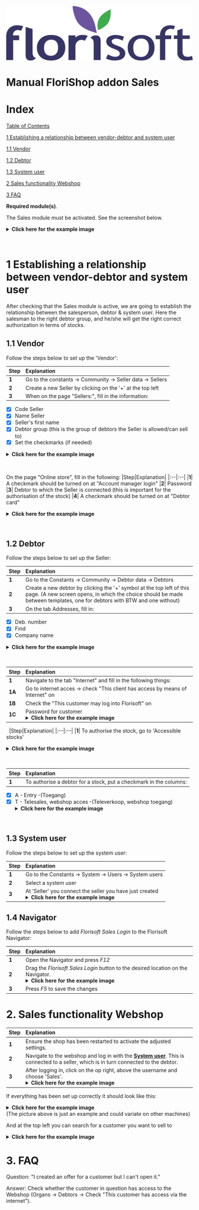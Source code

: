 <img src="../../fslogo.png"/>

# Manual FloriShop addon Sales

# Index

[Table of Contents](#content)


[1 Establishing a relationship between vendor-debtor and system user](#1establishing-a-relationship-between-vendor----debtor-and-sysystem-user)

[1.1 Vendor](#11vendor)

[1.2 Debtor](#12debtor)

[1.3 System user](#13systemuser)

[2 Sales functionality Webshop](#2sales-functionality-webshop)

[3 FAQ](#3faq)


**Required module(s)**.

The Sales module must be activated. See the screenshot below.

<details><summary><b>Click here for the example image</b></summary><img src="https://github.com/user-attachments/assets/f6b1fc23-0f54-4e73-af63-e7659bd12119"/></details>

&nbsp;

# 1 Establishing a relationship between vendor-debtor and system user

After checking that the Sales module is active, we are going to establish the relationship between the salesperson, debtor & system user. Here the salesman to the right debtor group, and he/she will get the right correct authorization in terms of stocks.

## 1.1 Vendor

Follow the steps below to set up the 'Vendor':

|Step|Explanation|
|:--|:--|
|**1**| Go to the constants -> Community -> Seller data -> Sellers
|**2**| Create a new Seller by clicking on the '+' at the top left
|**3**| When on the page "Sellers:", fill in the information: 
- [X] Code Seller
- [X] Name Seller
- [X] Seller's first name
- [X] Debtor group (this is the group of debtors the Seller is allowed/can sell to)
- [X] Set the checkmarks (if needed)

<details><summary><b>Click here for the example image</b></summary><img src="manual sales\.media\picture2.png" /></details>

&nbsp;

On the page "Online store", fill in the following:
|Step|Explanation|
|:--|:--|
|**1**| A checkmark should be turned on at "Account manager login"
|**2**| Password
|**3**| Debtor to which the Seller is connected (this is important for the authorisation of the stock)
|**4**| A checkmark should be turned on at "Debtor card"

<details><summary><b>Click here for the example image</b></summary><img src="manual sales\.media\picture3.png" /></details>

&nbsp;

## 1.2 Debtor

Follow the steps below to set up the Seller:

|Step|Explanation|
|:--|:--|
|**1**| Go to the Constants -> Community -> Debtor data -> Debtors
|**2**| Create a new debtor by clicking the '+' symbol at the top left of  this page. (A new screen opens, in which the choice should be made between templates, one for debtors with BTW and one without)
|**3**| On the tab Addresses, fill in:
- [X] Deb. number
- [x] Find
- [X] Company name

<details><summary><b>Click here for the example image</b></summary><img src="manual sales\.media\picture4.png" /></details>

&nbsp;

|Step|Explanation|
|:--|:--|
|**1**| Navigate to the tab "Internet" and fill in the following things:
|**1A**| Go to internet acces -> check "This client has access by means of Internet" on
|**1B**| Check the "This customer may log into Florisoft" on
|**1C**| Password for customer<details><summary><b>Click here for the example image</b></summary><img src="manual sales\.media\picture5.png" /></details>

&nbsp;
|Step|Explanation|
|:--|:--|
|**1**| To authorise the stock, go to 'Accessible stocks'<details><summary><b>Click here for the example image</b></summary><img src="manual sales\.media\picture6.png" /></details>

&nbsp;


|Step|Explanation|
|:--|:--|
|**1**| To authorise a debtor for a stock, put a checkmark in the columns:
- [X] A - Entry -(Toegang)
- [x] T - Telesales, webshop acces -(Televerkoop, webshop toegang)<details><summary><b>Click here for the example image</b></summary><img src="manual sales\.media\picture7.png" /></details>

&nbsp;

## 1.3 System user

Follow the steps below to set up the system user:

|Step|Explanation|
|:--|:--|
|**1**|Go to the Constants -> System -> Users -> System users
|**2**|Select a system user
|**3**|At 'Seller' you connect the seller you have just created<details><summary><b>Click here for the example image</b></summary><img src="manual sales\.media\picture8.png" /></details>


## 1.4 Navigator

Follow the steps below to add *Florisoft Sales Login* to the Florisoft Navigator:

|Step|Explanation|
|:--|:--|
|**1**| Open the Navigator and press *F12* |
|**2**| Drag the *Florisoft Sales Login* button to the desired location on the Navigator. <details><summary><b>Click here for the example image</b></summary><img src="https://github.com/user-attachments/assets/a55a5b0f-796a-482f-8ae9-6745b72c7de3"/></details> |
|**3**| Press *F5* to save the changes |

# 2. Sales functionality Webshop


|Step|Explanation|
|:--|:--|
|**1**|Ensure the shop has been restarted to activate the adjusted settings.
|**2**|Navigate to the webshop and log in with the **<u>System user</u>**. This is connected to a seller, which is in turn connected to the debtor.
|**3**|After logging in, click on the op right, above the username and choose 'Sales'.<details><summary><b>Click here for the example image</b></summary><img src="manual sales\.media\picture9.png" /></details>


If everything has been set up correctly it should look like this:<details><summary><b>Click here for the example image</b></summary><img src="manual sales\.media\picture10.png" /></details>
(The picture above is just an example and could variate on other machines)

And at the top left you can search for a customer you want to sell to
<details><summary><b>Click here for the example image</b></summary><img src="manual sales\.media\picture11.png" /></details>


# 3. FAQ

Question: "I created an offer for a customer but I can't open it."

Answer: Check whether the customer in question has access to the Webshop (Organs -> Debtors -> Check "This customer has access via the internet").
